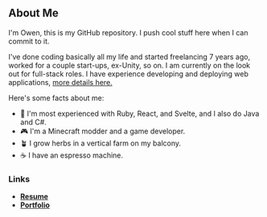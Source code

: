 ## About Me
I'm Owen, this is my GitHub repository. I push cool stuff here when I can commit to it.

I've done coding basically all my life and started freelancing 7 years ago, worked for a couple start-ups, ex-Unity, so on.
I am currently on the look out for full-stack roles. I have experience developing and deploying web applications, [more details here.](https://owen.codes)

Here's some facts about me:
- 🔭 I'm most experienced with Ruby, React, and Svelte, and I also do Java and C#.
- 🎮 I'm a Minecraft modder and a game developer.
- 🪴 I grow herbs in a vertical farm on my balcony.
- ☕ I have an espresso machine.

### Links
- **[Resume](./static/Owen-Adrian-Software-Engineer-Resume.pdf)**
- **[Portfolio](https://owen.codes)**
